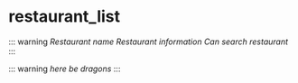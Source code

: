 # restaurant_list
::: warning
*Restaurant name*
*Restaurant information*
*Can search restaurant*
:::

::: warning
*here be dragons*
:::
